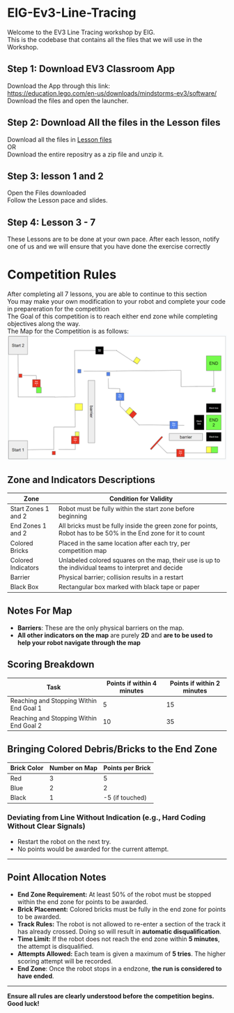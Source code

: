 # EIG-Ev3-Line-Tracing
Welcome to the EV3 Line Tracing workshop by EIG.  
This is the codebase that contains all the files that we will use in the Workshop.  
## Step 1: Download EV3 Classroom App
Download the App through this link:  
https://education.lego.com/en-us/downloads/mindstorms-ev3/software/  
Download the files and open the launcher.
## Step 2: Download All the files in the Lesson files
Download all the files in [Lesson files](./Lesson%20Files/)  
OR  
Download the entire repositry as a zip file and unzip it.
## Step 3: lesson 1 and 2
Open the Files downloaded  
Follow the Lesson pace and slides.
## Step 4: Lesson 3 - 7  
These Lessons are to be done at your own pace.
After each lesson, notify one of us and we will ensure that you have done the exercise correctly


# Competition Rules
After completing all 7 lessons, you are able to continue to this section  
You may make your own modification to your robot and complete your code in prepareration for the competition  
The Goal of this competition is to reach either end zone while completing objectives along the way.  
The Map for the Competition is as follows:  
![Map for EV3 Line Tracing Competition](./Map.png/)
## Zone and Indicators Descriptions

| Zone                | Condition for Validity                                              |
| ------------------- | ------------------------------------------------------------------- |
| Start Zones 1 and 2 | Robot must be fully within the start zone before beginning          |
| End Zones 1 and 2   | All bricks must be fully inside the green zone for points, Robot has to be 50% in the End zone for it to count |
| Colored Bricks      | Placed in the same location after each try, per competition map     |
| Colored Indicators  | Unlabeled colored squares on the map, their use is up to the individual teams to interpret and decide|
| Barrier             | Physical barrier; collision results in a restart                    |
| Black Box           | Rectangular box marked with black tape or paper                     |

## Notes For Map
- **Barriers**: These are the only physical barriers on the map.
- **All other indicators on the map** are purely **2D** and **are to be used to help your robot navigate through the map**

## Scoring Breakdown
| Task                          | Points if within 4 minutes | Points if within 2 minutes |
|-------------------------------|----------------------------|----------------------------|
| Reaching and Stopping Within End Goal 1          | 5                          | 15                         |
| Reaching and Stopping Within End Goal 2          | 10                         | 35                         |

## Bringing Colored Debris/Bricks to the End Zone
| Brick Color | Number on Map | Points per Brick |
|-------------|--------------|-----------------|
| Red         | 3            | 5               |
| Blue        | 2            | 2               |
| Black       | 1            | -5 (if touched) |

### Deviating from Line Without Indication (e.g., Hard Coding Without Clear Signals)
- Restart the robot on the next try.
- No points would be awarded for the current attempt.
---

## Point Allocation Notes
- **End Zone Requirement:** At least 50% of the robot must be stopped within the end zone for points to be awarded.
- **Brick Placement:** Colored bricks must be fully in the end zone for points to be awarded.
- **Track Rules:** The robot is not allowed to re-enter a section of the track it has already crossed. Doing so will result in **automatic disqualification**.
- **Time Limit:** If the robot does not reach the end zone within **5 minutes**, the attempt is disqualified.
- **Attempts Allowed:** Each team is given a maximum of **5 tries**. The higher scoring attempt will be recorded.
- **End Zone**: Once the robot stops in a endzone, **the run is considered to have ended**.
---

**Ensure all rules are clearly understood before the competition begins. Good luck!**
